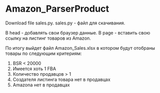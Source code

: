 # Amazon_ParserProduct

Download file sales.py.
sales.py - файл для скачивания.


В head - добавлять свои браузер данные.
В page - вставить свою ссылку на листинг товаров из Amazon.

По итогу выйдет файл Amazon_Sales.xlsx в котором будут отобраны товары по следующим критериям:
1) BSR < 20000
2) Имеется хоть 1 FBA
3) Количество продавцов > 1
4) Создателя листинга товара нет в продавцах
5) Amazonа нет в продавцах
